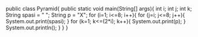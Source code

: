 public class Pyramid{
  public static void main(String[] args){
      int i;
      int j;
      int k;
      String spasi = " ";
      String p = "X";
        for (i=1; i<=8; i++){
          for (j=i; j<=8; j++){
          System.out.print(spasi);
          }
          for (k=1; k<=(2*i); k++){
          System.out.print(p);
          }
      System.out.println();
      }
    }
  }
